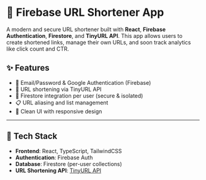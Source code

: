 # 🔗 Firebase URL Shortener App

A modern and secure URL shortener built with **React**, **Firebase Authentication**, **Firestore**, and **TinyURL API**. This app allows users to create shortened links, manage their own URLs, and soon track analytics like click count and CTR.

## ✨ Features

- 🔐 Email/Password & Google Authentication (Firebase)
- 🔗 URL shortening via TinyURL API
- 📁 Firestore integration per user (secure & isolated)
- 📋 URL aliasing and list management
- 🧼 Clean UI with responsive design

---

## 🚀 Tech Stack

- **Frontend**: React, TypeScript, TailwindCSS
- **Authentication**: Firebase Auth
- **Database**: Firestore (per-user collections)
- **URL Shortening API**: [TinyURL API](https://tinyurl.com/app/dev)
